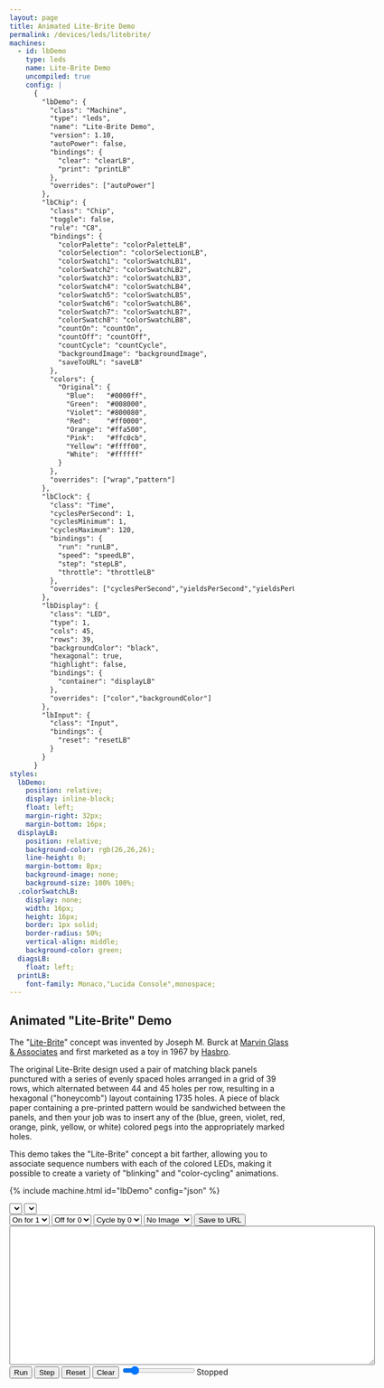 ```yaml
---
layout: page
title: Animated Lite-Brite Demo
permalink: /devices/leds/litebrite/
machines:
  - id: lbDemo
    type: leds
    name: Lite-Brite Demo
    uncompiled: true
    config: |
      {
        "lbDemo": {
          "class": "Machine",
          "type": "leds",
          "name": "Lite-Brite Demo",
          "version": 1.10,
          "autoPower": false,
          "bindings": {
            "clear": "clearLB",
            "print": "printLB"
          },
          "overrides": ["autoPower"]
        },
        "lbChip": {
          "class": "Chip",
          "toggle": false,
          "rule": "C8",
          "bindings": {
            "colorPalette": "colorPaletteLB",
            "colorSelection": "colorSelectionLB",
            "colorSwatch1": "colorSwatchLB1",
            "colorSwatch2": "colorSwatchLB2",
            "colorSwatch3": "colorSwatchLB3",
            "colorSwatch4": "colorSwatchLB4",
            "colorSwatch5": "colorSwatchLB5",
            "colorSwatch6": "colorSwatchLB6",
            "colorSwatch7": "colorSwatchLB7",
            "colorSwatch8": "colorSwatchLB8",
            "countOn": "countOn",
            "countOff": "countOff",
            "countCycle": "countCycle",
            "backgroundImage": "backgroundImage",
            "saveToURL": "saveLB"
          },
          "colors": {
            "Original": {
              "Blue":   "#0000ff",
              "Green":  "#008000",
              "Violet": "#800080",
              "Red":    "#ff0000",
              "Orange": "#ffa500",
              "Pink":   "#ffc0cb",
              "Yellow": "#ffff00",
              "White":  "#ffffff"
            }
          },
          "overrides": ["wrap","pattern"]
        },
        "lbClock": {
          "class": "Time",
          "cyclesPerSecond": 1,
          "cyclesMinimum": 1,
          "cyclesMaximum": 120,
          "bindings": {
            "run": "runLB",
            "speed": "speedLB",
            "step": "stepLB",
            "throttle": "throttleLB"
          },
          "overrides": ["cyclesPerSecond","yieldsPerSecond","yieldsPerUpdate","cyclesMinimum","cyclesMaximum","requestAnimationFrame"]
        },
        "lbDisplay": {
          "class": "LED",
          "type": 1,
          "cols": 45,
          "rows": 39,
          "backgroundColor": "black",
          "hexagonal": true,
          "highlight": false,
          "bindings": {
            "container": "displayLB"
          },
          "overrides": ["color","backgroundColor"]
        },
        "lbInput": {
          "class": "Input",
          "bindings": {
            "reset": "resetLB"
          }
        }
      }
styles:
  lbDemo:
    position: relative;
    display: inline-block;
    float: left;
    margin-right: 32px;
    margin-bottom: 16px;
  displayLB:
    position: relative;
    background-color: rgb(26,26,26);
    line-height: 0;
    margin-bottom: 8px;
    background-image: none;
    background-size: 100% 100%;
  .colorSwatchLB:
    display: none;
    width: 16px;
    height: 16px;
    border: 1px solid;
    border-radius: 50%;
    vertical-align: middle;
    background-color: green;
  diagsLB:
    float: left;
  printLB:
    font-family: Monaco,"Lucida Console",monospace;
---
```


Animated "Lite-Brite" Demo
--------------------------

The "[Lite-Brite](https://en.wikipedia.org/wiki/Lite-Brite)" concept was invented by Joseph M. Burck at
[Marvin Glass & Associates](https://en.wikipedia.org/wiki/Marvin_Glass_and_Associates) and first marketed as a toy
in 1967 by [Hasbro](https://en.wikipedia.org/wiki/Hasbro).

The original Lite-Brite design used a pair of matching black panels punctured with a series of evenly spaced holes
arranged in a grid of 39 rows, which alternated between 44 and 45 holes per row, resulting in a hexagonal ("honeycomb")
layout containing 1735 holes.  A piece of black paper containing a pre-printed pattern would be sandwiched between
the panels, and then your job was to insert any of the (blue, green, violet, red, orange, pink, yellow, or white)
colored pegs into the appropriately marked holes.

This demo takes the "Lite-Brite" concept a bit farther, allowing you to associate sequence numbers with each of the
colored LEDs, making it possible to create a variety of "blinking" and "color-cycling" animations.

{% include machine.html id="lbDemo" config="json" %}

<div id="lbDemo">
  <div id="displayLB"></div>
  <select id="colorPaletteLB"></select>&nbsp;<select id="colorSelectionLB"></select>
  <div id="colorSwatchLB1" class="colorSwatchLB"></div>
  <div id="colorSwatchLB2" class="colorSwatchLB"></div>
  <div id="colorSwatchLB3" class="colorSwatchLB"></div>
  <div id="colorSwatchLB4" class="colorSwatchLB"></div>
  <div id="colorSwatchLB5" class="colorSwatchLB"></div>
  <div id="colorSwatchLB6" class="colorSwatchLB"></div>
  <div id="colorSwatchLB7" class="colorSwatchLB"></div>
  <div id="colorSwatchLB8" class="colorSwatchLB"></div>
  <select id="countOn">
    <option value="0">On for 0</option>
    <option value="1" selected="selected">On for 1</option>
    <option value="2">On for 2</option>
    <option value="3">On for 3</option>
    <option value="4">On for 4</option>
    <option value="5">On for 5</option>
    <option value="6">On for 6</option>
    <option value="7">On for 7</option>
  </select>
  <select id="countOff">
    <option value="0" selected="selected">Off for 0</option>
    <option value="1">Off for 1</option>
    <option value="2">Off for 2</option>
    <option value="3">Off for 3</option>
    <option value="4">Off for 4</option>
    <option value="5">Off for 5</option>
    <option value="6">Off for 6</option>
    <option value="7">Off for 7</option>
  </select>
  <select id="countCycle">
    <option value="0" selected="selected">Cycle by 0</option>
    <option value="1">Cycle by 1</option>
    <option value="2">Cycle by 2</option>
    <option value="3">Cycle by 3</option>
    <option value="4">Cycle by 4</option>
    <option value="5">Cycle by 5</option>
    <option value="6">Cycle by 6</option>
    <option value="7">Cycle by 7</option>
  </select>
  <select id="backgroundImage">
    <option value="" selected="selected">No Image</option>
    <option value="images/Snow_Man.jpg">Snow Man</option>
  </select>
  <button id="saveLB">Save to URL</button>
</div>
<div id="diagsLB">
  <div>
    <textarea id="printLB" cols="78" rows="16"></textarea>
  </div>
  <button id="runLB">Run</button>
  <button id="stepLB">Step</button>
  <button id="resetLB">Reset</button>
  <button id="clearLB">Clear</button>
  <input type="range" min="1" max="120" value="15" class="slider" id="throttleLB"><span id="speedLB">Stopped</span>
</div>

